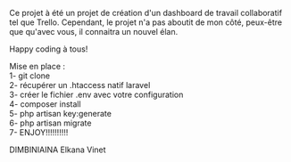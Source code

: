 Ce projet à été un projet de création d'un dashboard de travail collaboratif tel que Trello.
Cependant, le projet n'a pas aboutit de mon côté, peux-être que qu'avec vous, il connaitra un nouvel élan.

Happy coding à tous!

Mise en place :<br>
1- git clone<br>
2- récupérer un .htaccess natif laravel<br>
3- créer le fichier .env avec votre configuration<br>
4- composer install<br>
5- php artisan key:generate<br>
6- php artisan migrate<br>
7- ENJOY!!!!!!!!!!

DIMBINIAINA Elkana Vinet
